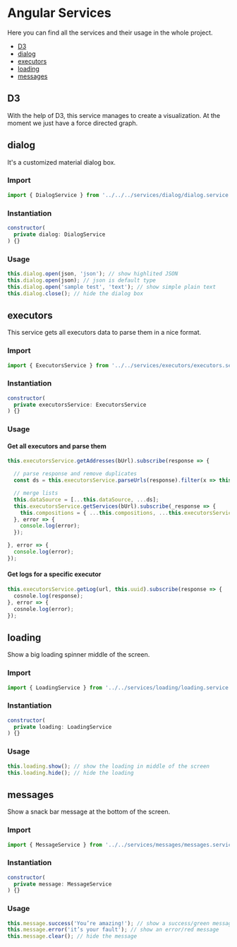 # Angular Services

Here you can find all the services and their usage in the whole project.

* [D3](#d3)
* [dialog](#dialog)
* [executors](#executors)
* [loading](#loading)
* [messages](#messages)

## D3
With the help of D3, this service manages to create a visualization. At the moment we just have a force directed graph.

## dialog
It's a customized material dialog box.

### Import
```javascript
import { DialogService } from '../../../services/dialog/dialog.service';
```
### Instantiation
```javascript
constructor(
  private dialog: DialogService
) {}
```

### Usage
```javascript
this.dialog.open(json, 'json'); // show highlited JSON
this.dialog.open(json); // json is default type
this.dialog.open('sample test', 'text'); // show simple plain text
this.dialog.close(); // hide the dialog box
```

## executors
This service gets all executors data to parse them in a nice format.

### Import
```javascript
import { ExecutorsService } from '../../services/executors/executors.service';
```

### Instantiation
```javascript
constructor(
  private executorsService: ExecutorsService
) {}
```
### Usage

#### Get all executors and parse them
```javascript
this.executorsService.getAddresses(bUrl).subscribe(response => {

  // parse response and remove duplicates
  const ds = this.executorsService.parseUrls(response).filter(x => this.dataSource.findIndex(y => x.uuid === y.uuid) === -1);

  // merge lists
  this.dataSource = [...this.dataSource, ...ds];
  this.executorsService.getServices(bUrl).subscribe(_response => {
    this.compositions = { ...this.compositions, ...this.executorsService.parseCompositions(_response) };
  }, error => {
    console.log(error);
  });

}, error => {
  console.log(error);
});
```

#### Get logs for a specific executor
```javascript
this.executorsService.getLog(url, this.uuid).subscribe(response => {
  cosnole.log(response);
}, error => {
  cosnole.log(error);
});
```

## loading
Show a big loading spinner middle of the screen.

### Import
```javascript
import { LoadingService } from '../../services/loading/loading.service';
```

### Instantiation
```javascript
constructor(
  private loading: LoadingService
) {}
```

### Usage
```javascript
this.loading.show(); // show the loading in middle of the screen
this.loading.hide(); // hide the loading
```

## messages
Show a snack bar message at the bottom of the screen.

### Import
```javascript
import { MessageService } from '../../services/messages/messages.service';
```

### Instantiation
```javascript
constructor(
  private message: MessageService
) {}
```

### Usage
```javascript
this.message.success('You’re amazing!'); // show a success/green message
this.message.error('it’s your fault'); // show an error/red message
this.message.clear(); // hide the message
```